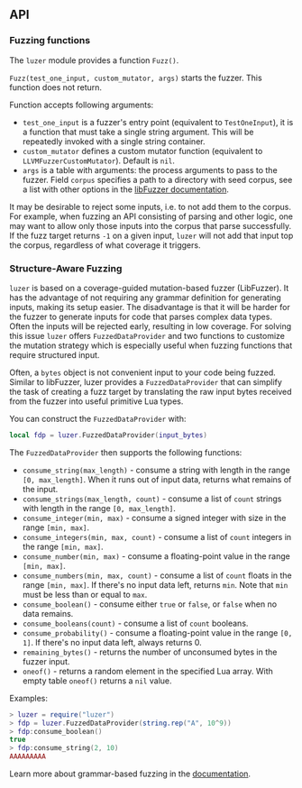 ## API

### Fuzzing functions

The `luzer` module provides a function `Fuzz()`.

`Fuzz(test_one_input, custom_mutator, args)` starts the fuzzer. This function
does not return.

Function accepts following arguments:

- `test_one_input` is a fuzzer's entry point (equivalent to `TestOneInput`), it
  is a function that must take a single string argument. This will be repeatedly
  invoked with a single string container.
- `custom_mutator` defines a custom mutator function (equivalent to
  `LLVMFuzzerCustomMutator`). Default is `nil`.
- `args` is a table with arguments: the process arguments to pass to the
  fuzzer. Field `corpus` specifies a path to a directory with seed corpus, see a
  list with other options in the [libFuzzer documentation][libfuzzer-options-url].

It may be desirable to reject some inputs, i.e. to not add them to the corpus.
For example, when fuzzing an API consisting of parsing and other logic, one may
want to allow only those inputs into the corpus that parse successfully. If the
fuzz target returns `-1` on a given input, `luzer` will not add that input top
the corpus, regardless of what coverage it triggers.

### Structure-Aware Fuzzing

`luzer` is based on a coverage-guided mutation-based fuzzer (LibFuzzer). It has
the advantage of not requiring any grammar definition for generating inputs,
making its setup easier. The disadvantage is that it will be harder for the
fuzzer to generate inputs for code that parses complex data types. Often the
inputs will be rejected early, resulting in low coverage. For solving this
issue `luzer` offers `FuzzedDataProvider` and two functions to customize the
mutation strategy which is especially useful when fuzzing functions that
require structured input.

Often, a `bytes` object is not convenient input to your code being fuzzed.
Similar to libFuzzer, luzer provides a `FuzzedDataProvider` that can simplify the
task of creating a fuzz target by translating the raw input bytes received from
the fuzzer into useful primitive Lua types.

You can construct the `FuzzedDataProvider` with:

```lua
local fdp = luzer.FuzzedDataProvider(input_bytes)
```

The `FuzzedDataProvider` then supports the following functions:

- `consume_string(max_length)` - consume a string with length in the range `[0,
  max_length]`. When it runs out of input data, returns what remains of the input.
- `consume_strings(max_length, count)` - consume a list of `count` strings with
  length in the range `[0, max_length]`.
- `consume_integer(min, max)` - consume a signed integer with size in the range
  `[min, max]`.
- `consume_integers(min, max, count)` - consume a list of `count` integers in the
  range `[min, max]`.
- `consume_number(min, max)` - consume a floating-point value in the range
  `[min, max]`.
- `consume_numbers(min, max, count)` - consume a list of `count` floats in the
  range `[min, max]`. If there's no input data left, returns `min`. Note that
  `min` must be less than or equal to `max`.
- `consume_boolean()` - consume either `true` or `false`, or `false` when no
  data remains.
- `consume_booleans(count)` - consume a list of `count` booleans.
- `consume_probability()` - consume a floating-point value in the range `[0, 1]`.
  If there's no input data left, always returns 0.
- `remaining_bytes()` - returns the number of unconsumed bytes in the fuzzer
  input.
- `oneof()` - returns a random element in the specified Lua array. With empty
  table `oneof()` returns a `nil` value.

Examples:

```lua
> luzer = require("luzer")
> fdp = luzer.FuzzedDataProvider(string.rep("A", 10^9))
> fdp:consume_boolean()
true
> fdp:consume_string(2, 10)
AAAAAAAAA
```

Learn more about grammar-based fuzzing in the
[documentation](grammar_based_fuzzing.md).

[libfuzzer-options-url]: https://llvm.org/docs/LibFuzzer.html#options

